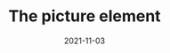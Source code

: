 ---
title: The picture element
description: >
  Exercise more creative control over your images.
authors:
  - adactio
date: 2021-11-03
---